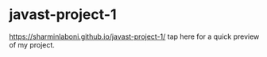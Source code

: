 # javast-project-1
https://sharminlaboni.github.io/javast-project-1/ tap here for a quick preview of my project.
